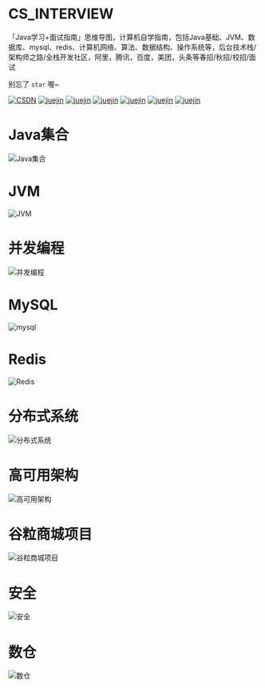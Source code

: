 # CS_INTERVIEW
「Java学习+面试指南」思维导图，计算机自学指南，包括Java基础、JVM、数据库、mysql、redis、计算机网络、算法、数据结构、操作系统等，后台技术栈/架构师之路/全栈开发社区，阿里，腾讯，百度，美团，头条等春招/秋招/校招/面试

别忘了 `star` 喔~

[![CSDN](https://img.shields.io/badge/CSDN-HNUJSY-red)](https://blog.csdn.net/HNUPCJ)  [![juejin](https://img.shields.io/badge/zhihu-%E7%9F%A5%E4%B9%8E-blue)](https://www.zhihu.com/people/16-73-75-27/posts)  [![juejin](https://img.shields.io/badge/cnblogs-%E5%8D%9A%E5%AE%A2%E5%9B%AD-red)](https://www.cnblogs.com/jishengyi/) [![juejin](https://img.shields.io/badge/oschina-%E5%BC%80%E6%BA%90%E4%B8%AD%E5%9B%BD-green)](https://my.oschina.net/u/5084287)  [![juejin](https://img.shields.io/badge/segmentfault-%E6%80%9D%E5%90%A6-green)](https://segmentfault.com/u/jishengyi)  [![juejin](https://img.shields.io/badge/juejin-%E6%8E%98%E9%87%91-blue)](https://juejin.cn/user/4363278239951927/posts)  [![juejin](https://img.shields.io/badge/jianshu-%E7%AE%80%E4%B9%A6-orange)](https://www.jianshu.com/u/bb29cb5a2ea5) 

# Java集合

![Java集合](./pic/java集合.png)

# JVM

![JVM](./pic/jvm.png)

# 并发编程

![并发编程](./pic/并发编程.png)

# MySQL

![mysql](./pic/mysql.png)

# Redis

![Redis](./pic/redis.png)

# 分布式系统

![分布式系统](./pic/分布式系统.png)

# 高可用架构

![高可用架构](./pic/高可用架构.png)

# 谷粒商城项目

![谷粒商城项目](./pic/谷粒商城项目.png)

# 安全

![安全](./pic/安全.png)

# 数仓

![数仓](./pic/数仓.png)




